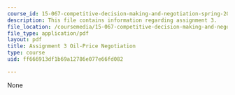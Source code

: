 ```yaml
---
course_id: 15-067-competitive-decision-making-and-negotiation-spring-2011
description: This file contains information regarding assignment 3.
file_location: /coursemedia/15-067-competitive-decision-making-and-negotiation-spring-2011/ff666913df1b69a12786e077e66fd082_MIT15_067S11_assgn03.pdf
file_type: application/pdf
layout: pdf
title: Assignment 3 Oil-Price Negotiation
type: course
uid: ff666913df1b69a12786e077e66fd082

---
```

None